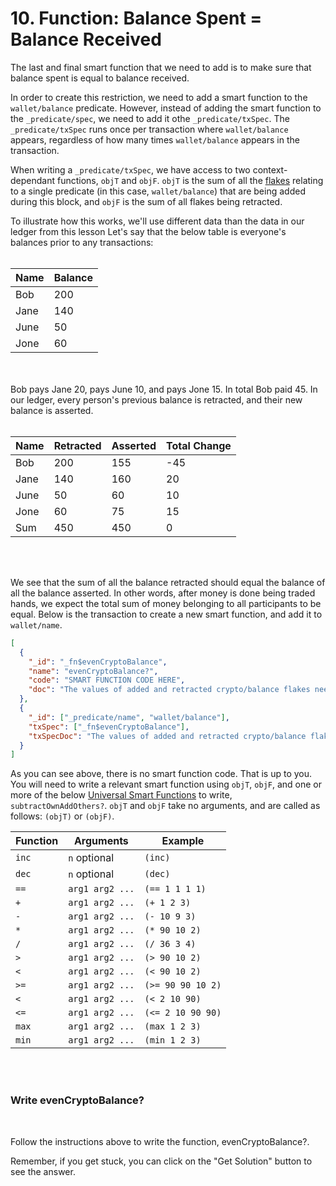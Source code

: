# 10. Function: Balance Spent = Balance Received

The last and final smart function that we need to add is to make sure that balance spent is equal to balance received.

In order to create this restriction, we need to add a smart function to the `wallet/balance` predicate. However, instead of adding the smart function to the `_predicate/spec`, we need to add it othe `_predicate/txSpec`. The `_predicate/txSpec` runs once per transaction where `wallet/balance` appears, regardless of how many times `wallet/balance` appears in the transaction.

When writing a `_predicate/txSpec`, we have access to two context-dependant functions, `objT` and `objF`. `objT` is the sum of all the <a href="/docs/infrastructure/db-infrastructure#flakes" target="_blank">flakes</a> relating to a single predicate (in this case, `wallet/balance`) that are being added during this block, and `objF` is the sum of all flakes being retracted.

To illustrate how this works, we'll use different data than the data in our ledger from this lesson Let's say that the below table is everyone's balances prior to any transactions:
<br/>
<br/>

| Name | Balance |
| ---- | ------- |
| Bob  | 200     |
| Jane | 140     |
| June | 50      |
| Jone | 60      |

<br/>
<br/>
Bob pays Jane 20, pays June 10, and pays Jone 15. In total Bob paid 45. In our ledger, every person's previous balance is retracted, and their new balance is asserted.
<br/>
<br/>

| Name | Retracted | Asserted | Total Change |
| ---- | --------- | -------- | ------------ |
| Bob  | 200       | 155      | -45          |
| Jane | 140       | 160      | 20           |
| June | 50        | 60       | 10           |
| Jone | 60        | 75       | 15           |
| Sum  | 450       | 450      | 0            |

<br/>
<br/>

We see that the sum of all the balance retracted should equal the balance of all the balance asserted. In other words, after money is done being traded hands, we expect the total sum of money belonging to all participants to be equal. Below is the transaction to create a new smart function, and add it to `wallet/name`.

```json
[
  {
    "_id": "_fn$evenCryptoBalance",
    "name": "evenCryptoBalance?",
    "code": "SMART FUNCTION CODE HERE",
    "doc": "The values of added and retracted crypto/balance flakes need to be equal"
  },
  {
    "_id": ["_predicate/name", "wallet/balance"],
    "txSpec": ["_fn$evenCryptoBalance"],
    "txSpecDoc": "The values of added and retracted crypto/balance flakes need to be equal"
  }
]
```

As you can see above, there is no smart function code. That is up to you. You will need to write a relevant smart function using `objT`, `objF`, and one or more of the below <a href="/docs/smart-functions#universal-functions" target="_blank">Universal Smart Functions</a> to write, `subtractOwnAddOthers?`. `objT` and `objF` take no arguments, and are called as follows: `(objT)` or `(objF)`.

| Function | Arguments       | Example           |
| -------- | --------------- | ----------------- |
| `inc`    | `n` optional    | `(inc)`           |
| `dec`    | `n` optional    | `(dec)`           |
| `==`     | `arg1 arg2 ...` | `(== 1 1 1 1)`    |
| `+`      | `arg1 arg2 ...` | `(+ 1 2 3)`       |
| `-`      | `arg1 arg2 ...` | `(- 10 9 3)`      |
| `*`      | `arg1 arg2 ...` | `(* 90 10 2)`     |
| `/`      | `arg1 arg2 ...` | `(/ 36 3 4)`      |
| `>`      | `arg1 arg2 ...` | `(> 90 10 2)`     |
| `<`      | `arg1 arg2 ...` | `(< 90 10 2)`     |
| `>=`     | `arg1 arg2 ...` | `(>= 90 90 10 2)` |
| `<`      | `arg1 arg2 ...` | `(< 2 10 90)`     |
| `<=`     | `arg1 arg2 ...` | `(<= 2 10 90 90)` |
| `max`    | `arg1 arg2 ...` | `(max 1 2 3)`     |
| `min`    | `arg1 arg2 ...` | `(min 1 2 3)`     |

<br/>
<br/>

<div class="challenge">
<h3>Write evenCryptoBalance?</h3>
<br/>
<p>Follow the instructions above to write the function, evenCryptoBalance?.</p>
<p>Remember, if you get stuck, you can click on the "Get Solution" button to see the answer.</p>
</div>
<br/>
<br/>
